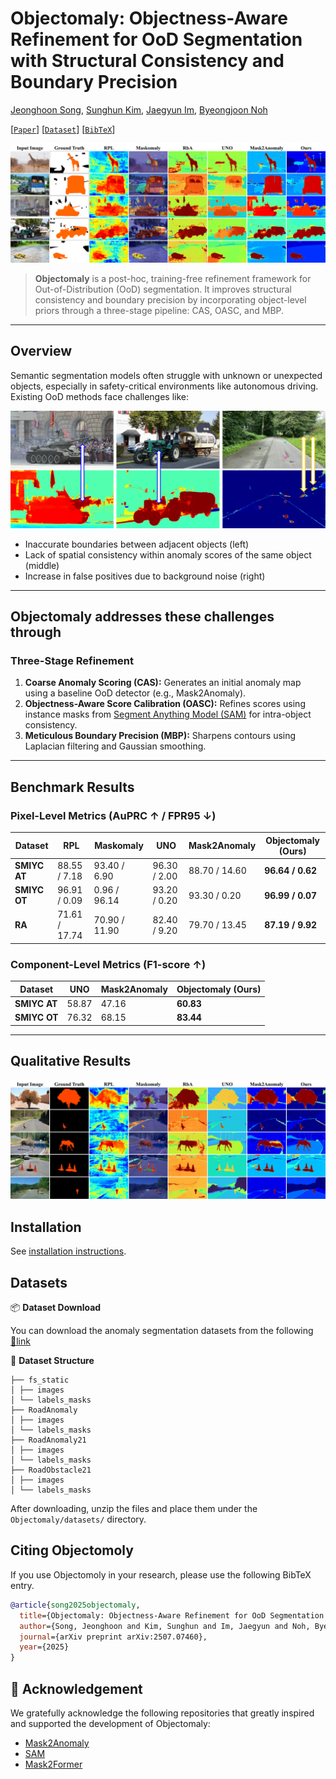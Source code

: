 # Objectomaly: Objectness-Aware Refinement for OoD Segmentation with Structural Consistency and Boundary Precision

[Jeonghoon Song](modifying..), [Sunghun Kim](modifiying), [Jaegyun Im](https://github.com/imjaegyun), [Byeongjoon Noh](https://scholar.google.com/citations?hl=ko&user=0mPWzzIAAAAJ)

[[`Paper`](https://arxiv.org/abs/2507.07460)] [[`Dataset`](https://drive.usercontent.google.com/download?id=1NL_ApRB-MjVRrMw6ONYZTe1azXc_71yQ&export=download&authuser=0)] [[`BibTeX`](#Citing-Objectomoly)]

![SAM 2 architecture](fig-src-dat-at.png)

> **Objectomaly** is a post-hoc, training-free refinement framework for Out-of-Distribution (OoD) segmentation. It improves structural consistency and boundary precision by incorporating object-level priors through a three-stage pipeline: CAS, OASC, and MBP.

---

## Overview

Semantic segmentation models often struggle with unknown or unexpected objects, especially in safety-critical environments like autonomous driving. Existing OoD methods face challenges like:

![SAM 2 architecture](image.png)

- Inaccurate boundaries between adjacent objects (left)
- Lack of spatial consistency within anomaly scores of the same object (middle)
- Increase in false positives due to background noise (right)

---

## **Objectomaly** addresses these challenges through

### Three-Stage Refinement

1. **Coarse Anomaly Scoring (CAS):**
   Generates an initial anomaly map using a baseline OoD detector (e.g., Mask2Anomaly).
2. **Objectness-Aware Score Calibration (OASC):**
   Refines scores using instance masks from [Segment Anything Model (SAM)](https://github.com/facebookresearch/segment-anything) for intra-object consistency.
3. **Meticulous Boundary Precision (MBP):**
   Sharpens contours using Laplacian filtering and Gaussian smoothing.

---

## Benchmark Results

### Pixel-Level Metrics (AuPRC ↑ / FPR95 ↓)

| Dataset      | RPL           | Maskomaly     | UNO          | Mask2Anomaly  | **Objectomaly (Ours)** |
| ------------ | ------------- | ------------- | ------------ | ------------- | ---------------------- |
| **SMIYC AT** | 88.55 / 7.18  | 93.40 / 6.90  | 96.30 / 2.00 | 88.70 / 14.60 | **96.64 / 0.62**       |
| **SMIYC OT** | 96.91 / 0.09  | 0.96 / 96.14  | 93.20 / 0.20 | 93.30 / 0.20  | **96.99 / 0.07**       |
| **RA**       | 71.61 / 17.74 | 70.90 / 11.90 | 82.40 / 9.20 | 79.70 / 13.45 | **87.19 / 9.92**       |

### Component-Level Metrics (F1-score ↑)

| Dataset      | UNO   | Mask2Anomaly | **Objectomaly (Ours)** |
| ------------ | ----- | ------------ | ---------------------- |
| **SMIYC AT** | 58.87 | 47.16        | **60.83**              |
| **SMIYC OT** | 76.32 | 68.15        | **83.44**              |

---

## Qualitative Results

<p align="center">
  <img src="fig-src-dat-ra.png" alt="Qualitative Examples" width="700">
</p>

## Installation

See [installation instructions](INSTALL.md).

## Datasets

📦 **Dataset Download**

You can download the anomaly segmentation datasets from the following [🔗link](https://drive.usercontent.google.com/download?id=1NL_ApRB-MjVRrMw6ONYZTe1azXc_71yQ&export=download&authuser=0)

📂 **Dataset Structure**

```datasets/
├── fs_static
│ ├── images
│ └── labels_masks
├── RoadAnomaly
│ ├── images
│ └── labels_masks
├── RoadAnomaly21
│ ├── images
│ └── labels_masks
├── RoadObstacle21
│ ├── images
│ └── labels_masks
```

After downloading, unzip the files and place them under the `Objectomaly/datasets/` directory.

## Citing Objectomoly

If you use Objectomoly in your research, please use the following BibTeX entry.

```bibtex
@article{song2025objectomaly,
  title={Objectomaly: Objectness-Aware Refinement for OoD Segmentation with Structural Consistency and Boundary Precision},
  author={Song, Jeonghoon and Kim, Sunghun and Im, Jaegyun and Noh, Byeongjoon},
  journal={arXiv preprint arXiv:2507.07460},
  year={2025}
}
```

## 🙏 Acknowledgement

We gratefully acknowledge the following repositories that greatly inspired and supported the development of Objectomaly:

- [Mask2Anomaly](https://github.com/shyam671/Mask2Anomaly-Unmasking-Anomalies-in-Road-Scene-Segmentation)
- [SAM](https://github.com/facebookresearch/segment-anything)
- [Mask2Former](https://github.com/facebookresearch/Mask2Former)
